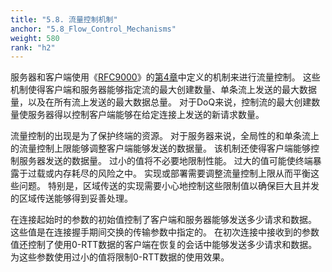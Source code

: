 ```yaml
---
title: "5.8. 流量控制机制"
anchor: "5.8_Flow_Control_Mechanisms"
weight: 580
rank: "h2"
---
```


服务器和客户端使用《[RFC9000]()》的[第4章]()中定义的机制来进行流量控制。
这些机制使得客户端和服务器能够指定流的最大创建数量、单条流上发送的最大数据量，以及在所有流上发送的最大数据总量。
对于DoQ来说，控制流的最大创建数量使服务器得以控制客户端能够在给定连接上发送的新请求数量。

流量控制的出现是为了保护终端的资源。
对于服务器来说，全局性的和单条流上的流量控制上限能够调整客户端能够发送的数据量。
该机制还使得客户端能够控制服务器发送的数据量。
过小的值将不必要地限制性能。
过大的值可能使终端暴露于过载或内存耗尽的风险之中。
实现或部署需要调整流量控制上限从而平衡这些问题。
特别是，区域传送的实现需要小心地控制这些限制值以确保巨大且并发的区域传送能够得到妥善处理。

在连接起始时的参数的初始值控制了客户端和服务器能够发送多少请求和数据。
这些值是在连接握手期间交换的传输参数中指定的。
在初次连接中接收到的参数值还控制了使用0-RTT数据的客户端在恢复的会话中能够发送多少请求和数据。
为这些参数使用过小的值将限制0-RTT数据的使用效果。
